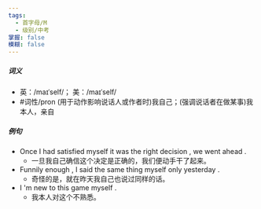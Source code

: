 ```yaml
---
tags:
  - 首字母/M
  - 级别/中考
掌握: false
模糊: false
---
```

##### 词义
- 英：/maɪˈself/； 美：/maɪˈself/
- #词性/pron  (用于动作影响说话人或作者时)我自己；(强调说话者在做某事)我本人，亲自
##### 例句
- Once I had satisfied myself it was the right decision , we went ahead .
	- 一旦我自己确信这个决定是正确的，我们便动手干了起来。
- Funnily enough , I said the same thing myself only yesterday .
	- 奇怪的是，就在昨天我自己也说过同样的话。
- I 'm new to this game myself .
	- 我本人对这个不熟悉。
